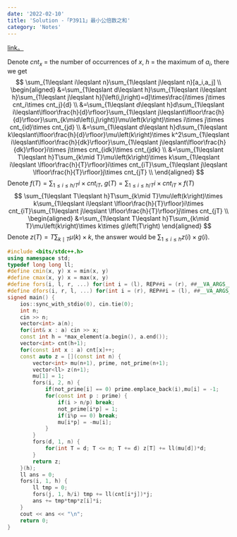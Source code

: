 ```yaml
---
date: '2022-02-10'
title: 'Solution -「P3911」最小公倍数之和'
category: 'Notes'
---
```


[link。](https://www.luogu.com.cn/problem/P3911)

Denote $cnt_{x}$ = the number of occurrences of $x$, $h$ = the maximum of $a_i$, there we get
$$
\sum_{1\leqslant i\leqslant n}\sum_{1\leqslant j\leqslant n}[a_i,a_j] \\
\begin{aligned}
&=\sum_{1\leqslant d\leqslant h}\sum_{1\leqslant i\leqslant h}\sum_{1\leqslant j\leqslant h}[\left(i,j\right)=d]\times\frac{i\times j\times cnt_i\times cnt_j}{d} \\
&=\sum_{1\leqslant d\leqslant h}d\sum_{1\leqslant i\leqslant\lfloor\frac{h}{d}\rfloor}\sum_{1\leqslant j\leqslant\lfloor\frac{h}{d}\rfloor}\sum_{k\mid\left(i,j\right)}\mu\left(k\right)\times i\times j\times cnt_{id}\times cnt_{jd} \\
&=\sum_{1\leqslant d\leqslant h}d\sum_{1\leqslant k\leqslant\lfloor\frac{h}{d}\rfloor}\mu\left(k\right)\times k^2\sum_{1\leqslant i\leqslant\lfloor\frac{h}{dk}\rfloor}\sum_{1\leqslant j\leqslant\lfloor\frac{h}{dk}\rfloor}i\times j\times cnt_{idk}\times cnt_{jdk} \\
&=\sum_{1\leqslant T\leqslant h}T\sum_{k\mid T}\mu\left(k\right)\times k\sum_{1\leqslant i\leqslant \lfloor\frac{h}{T}\rfloor}i\times cnt_{iT}\sum_{1\leqslant j\leqslant \lfloor\frac{h}{T}\rfloor}j\times cnt_{jT} \\
\end{aligned}
$$
Denote $\displaystyle f(T)=\sum_{1\leqslant i\leqslant h/T}i\times cnt_{iT}$, $\displaystyle g(T)=\sum_{1\leqslant i\leqslant h/T}i\times cnt_{iT}\times f(T)$
$$
\sum_{1\leqslant T\leqslant h}T\sum_{k\mid T}\mu\left(k\right)\times k\sum_{1\leqslant i\leqslant \lfloor\frac{h}{T}\rfloor}i\times cnt_{iT}\sum_{1\leqslant j\leqslant \lfloor\frac{h}{T}\rfloor}j\times cnt_{jT} \\
\begin{aligned}
&=\sum_{1\leqslant T\leqslant h}T\sum_{k\mid T}\mu\left(k\right)\times k\times g\left(T\right)
\end{aligned}
$$
Denote $\displaystyle z(T)=T\sum_{k\mid T}\mu(k)\times k$, the answer would be $\displaystyle\sum_{1\leqslant i\leqslant h}z(i)\times g(i)$.

```cpp
#include <bits/stdc++.h>
using namespace std;
typedef long long ll;
#define cmin(x, y) x = min(x, y)
#define cmax(x, y) x = max(x, y)
#define fors(i, l, r, ...) for(int i = (l), REP##i = (r), ##__VA_ARGS__; i <= REP##i; ++i)
#define dfors(i, r, l, ...) for(int i = (r), REP##i = (l), ##__VA_ARGS__; i >= REP##i; --i)
signed main() {
    ios::sync_with_stdio(0), cin.tie(0);
    int n;
    cin >> n;
    vector<int> a(n);
    for(int& x : a) cin >> x;
    const int h = *max_element(a.begin(), a.end());
    vector<int> cnt(h+1);
    for(const int x : a) cnt[x]++;
    const auto z = [](const int n) {
        vector<int> mu(n+1), prime, not_prime(n+1);
        vector<ll> z(n+1);
        mu[1] = 1;
        fors(i, 2, n) {
            if(not_prime[i] == 0) prime.emplace_back(i),mu[i] = -1;
            for(const int p : prime) {
                if(i > n/p) break;
                not_prime[i*p] = 1;
                if(i%p == 0) break;
                mu[i*p] = -mu[i];
            }
        }
        fors(d, 1, n) {
            for(int T = d; T <= n; T += d) z[T] += ll(mu[d])*d;
        }
        return z;
    }(h);
    ll ans = 0;
    fors(i, 1, h) {
        ll tmp = 0;
        fors(j, 1, h/i) tmp += ll(cnt[i*j])*j;
        ans += tmp*tmp*z[i]*i;
    }
    cout << ans << "\n";
    return 0;
}
```